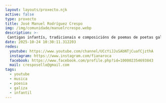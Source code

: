 ```yaml
---
layout: layouts/proxecto.njk
active: false
type: proxecto
title: José Manuel Rodríguez Crespo
img: /img/comunidade/manuelrcrespo.webp
description: >-
 Cantigas infantís, tradicionais e composicións de poemas de poetas galegos
date: 2025-10-24 10:30:11.312203
redes:
  youtube: https://www.youtube.com/channel/UCcYiJJuSAbNTjCuafCjzthA
  instagram: https://www.instagram.com/fianaroca
  facebook: https://www.facebook.com/profile.php?id=100002354693843
  mail: cresposello@gmail.com
tags:
  - youtube
  - musica
  - poesia
  - galiza
  - infantil
---
```

